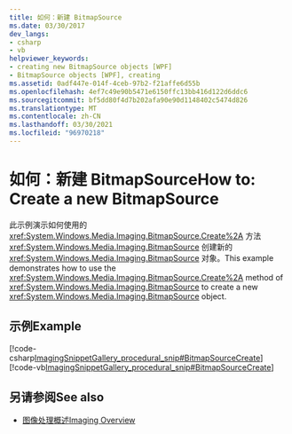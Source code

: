 ```yaml
---
title: 如何：新建 BitmapSource
ms.date: 03/30/2017
dev_langs:
- csharp
- vb
helpviewer_keywords:
- creating new BitmapSource objects [WPF]
- BitmapSource objects [WPF], creating
ms.assetid: 0adf447e-014f-4ceb-97b2-f21affe6d55b
ms.openlocfilehash: 4ef7c49e90b5471e6150ffc13bb416d122d6ddc6
ms.sourcegitcommit: bf5dd80f4d7b202afa90e90d1148402c5474d826
ms.translationtype: MT
ms.contentlocale: zh-CN
ms.lasthandoff: 03/30/2021
ms.locfileid: "96970218"
---
```

# <a name="how-to-create-a-new-bitmapsource"></a><span data-ttu-id="33c7d-102">如何：新建 BitmapSource</span><span class="sxs-lookup"><span data-stu-id="33c7d-102">How to: Create a new BitmapSource</span></span>
<span data-ttu-id="33c7d-103">此示例演示如何使用的 <xref:System.Windows.Media.Imaging.BitmapSource.Create%2A> 方法 <xref:System.Windows.Media.Imaging.BitmapSource> 创建新的 <xref:System.Windows.Media.Imaging.BitmapSource> 对象。</span><span class="sxs-lookup"><span data-stu-id="33c7d-103">This example demonstrates how to use the <xref:System.Windows.Media.Imaging.BitmapSource.Create%2A> method of <xref:System.Windows.Media.Imaging.BitmapSource> to create a new <xref:System.Windows.Media.Imaging.BitmapSource> object.</span></span>  
  
## <a name="example"></a><span data-ttu-id="33c7d-104">示例</span><span class="sxs-lookup"><span data-stu-id="33c7d-104">Example</span></span>  
 [!code-csharp[ImagingSnippetGallery_procedural_snip#BitmapSourceCreate](~/samples/snippets/csharp/VS_Snippets_Wpf/ImagingSnippetGallery_procedural_snip/CSharp/BitmapSourceExample.cs#bitmapsourcecreate)]
 [!code-vb[ImagingSnippetGallery_procedural_snip#BitmapSourceCreate](~/samples/snippets/visualbasic/VS_Snippets_Wpf/ImagingSnippetGallery_procedural_snip/VB/BitmapSourceExample.vb#bitmapsourcecreate)]  
  
## <a name="see-also"></a><span data-ttu-id="33c7d-105">另请参阅</span><span class="sxs-lookup"><span data-stu-id="33c7d-105">See also</span></span>

- [<span data-ttu-id="33c7d-106">图像处理概述</span><span class="sxs-lookup"><span data-stu-id="33c7d-106">Imaging Overview</span></span>](imaging-overview.md)
